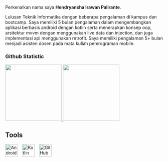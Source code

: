Perkenalkan nama saya **Hendryansha Irawan Palirante**.<br>

Lulusan Teknik Informatika dengan beberapa pengalaman di kampus dan bootcamp. Saya memiliki 5 bulan pengalaman dalam mengembangkan aplikasi berbasis android dengan kotlin serta menerapkan konsep oop, arsitektur mvvm dengan menggunakan live data dan injection, dan juga implementasi api menggunakan retrofit. Saya memiliki pengalaman 5+ bulan menjadi asisten dosen pada mata kuliah pemrograman mobile.<br>

### Github Statistic
<p align="left">
<a href="https://github.com/Hendryansha">
  <img height="180em" src="https://github-readme-stats-eight-theta.vercel.app/api?username=Hendryansha&show_icons=true&theme=algolia&include_all_commits=true&count_private=true"/>
  <img height="180em" src="https://github-readme-stats-eight-theta.vercel.app/api/top-langs/?username=Hendryansha&layout=compact&layout=compact&theme=algolia"/>
</a>
</p>

## Tools

<p align="left">
  <img src="https://upload.wikimedia.org/wikipedia/commons/9/92/Android_Studio_Icon_2023.svg" alt="Android Studio" width="40" style="margin-right:10px;" />
  <img src="https://upload.wikimedia.org/wikipedia/commons/7/74/Kotlin_Icon.png" alt="Kotlin" width="40" style="margin-right:10px;" />
  <img src="https://github.githubassets.com/images/modules/logos_page/GitHub-Mark.png" alt="GitHub" width="40" />
</p>
